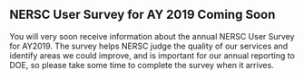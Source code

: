 ## NERSC User Survey for AY 2019 Coming Soon

You will very soon receive information about the annual NERSC User Survey 
for AY2019. The survey helps NERSC judge the quality of our services and 
identify areas we could improve, and is important for our annual reporting 
to DOE, so please take some time to complete the survey when it arrives.

